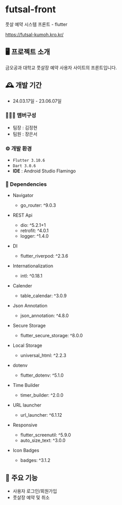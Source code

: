 # futsal-front

풋살 예약 시스템 프론트 - flutter

https://futsal-kumoh.kro.kr/

## 🖥️ 프로젝트 소개

금오공과 대학교 풋살장 예약 사용자 사이트의 프론트입니다.
<br>
## 🕰️ 개발 기간

- 24.03.17일 - 23.06.07일


### 🧑‍🤝‍🧑 맴버구성

- 팀장 : 김정현
- 팀원 : 장은서


### ⚙️ 개발 환경

- `Flutter 3.10.6`
- `Dart 3.0.6`
- **IDE** : Android Studio Flamingo

### 📜 Dependencies

- Navigator
  - go_router: ^9.0.3
- REST Api
  - dio: ^5.2.1+1
  - retrofit: ^4.0.1
  - logger: ^1.4.0
- DI
  - flutter_riverpod: ^2.3.6
- Internationalization
  - intl: ^0.18.1
- Calender
  - table_calendar: ^3.0.9
- Json Annotation
  - json_annotation: ^4.8.0
- Secure Storage
  - flutter_secure_storage: ^8.0.0
- Local Storage
  - universal_html: ^2.2.3
- dotenv
  - flutter_dotenv: ^5.1.0
- Time Builder
  - timer_builder: ^2.0.0
- URL launcher
  - url_launcher: ^6.1.12
- Responsive
  - flutter_screenutil: ^5.9.0
  - auto_size_text: ^3.0.0
    
- Icon Badges
  - badges: ^3.1.2

## 📌 주요 기능

- 사용자 로그인/회원가입
- 풋살장 예약 및 취소


<!-- Security scan triggered at 2025-09-01 23:07:42 -->

<!-- Security scan triggered at 2025-09-07 01:46:43 -->

<!-- Security scan triggered at 2025-09-09 05:22:36 -->